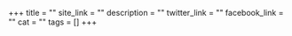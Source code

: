 +++
title = ""
site_link = ""
description = ""
twitter_link = ""
facebook_link = ""
cat = ""
tags = []
+++
